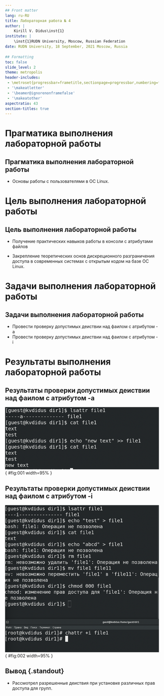 ```yaml
---
## Front matter
lang: ru-RU
title: Лабораторная работа № 4
author: |
	Kirill V. Didus\inst{1}
institute: |
	\inst{1}RUDN University, Moscow, Russian Federation
date: RUDN University, 18 September, 2021 Moscow, Russia

## Formatting
toc: false
slide_level: 2
theme: metropolis
header-includes: 
 - \metroset{progressbar=frametitle,sectionpage=progressbar,numbering=fraction}
 - '\makeatletter'
 - '\beamer@ignorenonframefalse'
 - '\makeatother'
aspectratio: 43
section-titles: true
---
```


# Прагматика выполнения лабораторной работы 

## Прагматика выполнения лабораторной работы

- Основы работы с пользователями в ОС Linux.

# Цель выполнения лабораторной работы

## Цель выполнения лабораторной работы

- Получение практических навыков работы в консоли с атрибутами файлов

- Закрепление теоретических основ дискреционного разграничения доступа в современных системах с открытым кодом на базе ОС Linux.

# Задачи выполнения лабораторной работы

## Задачи выполнения лабораторной работы

- Провести проверку допустимых деиствии над фаилом с атрибутом -a
- Провести проверку допустимых деиствии над фаилом с атрибутом -i

# Результаты выполнения лабораторной работы

##  Результаты проверки допустимых деиствии над фаилом с атрибутом -a
 
![Атрибут -a](image/1.png){ #fig:001 width=95% }

##  Результаты проверки допустимых деиствии над фаилом с атрибутом -i
 
![Атрибут -i](image/2.png){ #fig:002 width=95% }

## Вывод {.standout} 
- Рассмотрел разрешенные деиствия при установке различных прав доступа для групп.
